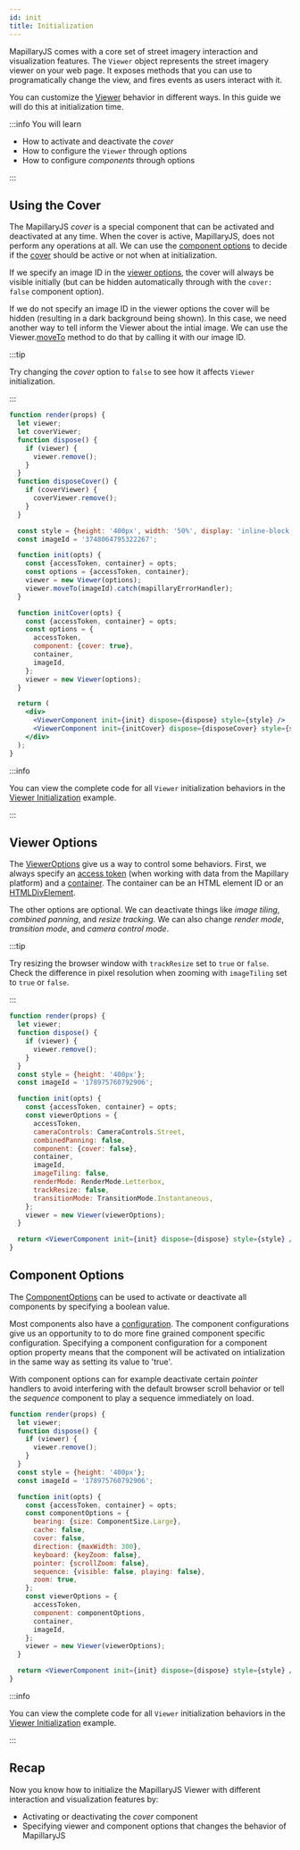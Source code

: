 ```yaml
---
id: init
title: Initialization
---
```


MapillaryJS comes with a core set of street imagery interaction and visualization features. The `Viewer` object represents the street imagery viewer on your web page. It exposes methods that you can use to programatically change the view, and fires events as users interact with it.

You can customize the [Viewer](/api/classes/viewer.viewer-1) behavior in different ways. In this guide we will do this at initialization time.

:::info You will learn

- How to activate and deactivate the _cover_
- How to configure the `Viewer` through options
- How to configure _components_ through options

:::

## Using the Cover

The MapillaryJS _cover_ is a special component that can be activated and deactivated at any time. When the cover is active, MapillaryJS, does not perform any operations at all. We can use the [component options](/api/interfaces/viewer.componentoptions) to decide if the [cover](/api/interfaces/viewer.componentoptions#cover) should be active or not when at initialization.

If we specify an image ID in the [viewer options](/api/interfaces/viewer.vieweroptions#imageid), the cover will always be visible initially (but can be hidden automatically through with the `cover: false` component option).

If we do not specify an image ID in the viewer options the cover will be hidden (resulting in a dark background being shown). In this case, we need another way to tell inform the Viewer about the intial image. We can use the Viewer.[moveTo](/api/classes/viewer.viewer-1/#moveto) method to do that by calling it with our image ID.

:::tip

Try changing the _cover_ option to `false` to see how it affects `Viewer` initialization.

:::

```jsx live
function render(props) {
  let viewer;
  let coverViewer;
  function dispose() {
    if (viewer) {
      viewer.remove();
    }
  }
  function disposeCover() {
    if (coverViewer) {
      coverViewer.remove();
    }
  }

  const style = {height: '400px', width: '50%', display: 'inline-block'};
  const imageId = '3748064795322267';

  function init(opts) {
    const {accessToken, container} = opts;
    const options = {accessToken, container};
    viewer = new Viewer(options);
    viewer.moveTo(imageId).catch(mapillaryErrorHandler);
  }

  function initCover(opts) {
    const {accessToken, container} = opts;
    const options = {
      accessToken,
      component: {cover: true},
      container,
      imageId,
    };
    viewer = new Viewer(options);
  }

  return (
    <div>
      <ViewerComponent init={init} dispose={dispose} style={style} />
      <ViewerComponent init={initCover} dispose={disposeCover} style={style} />
    </div>
  );
}
```

:::info

You can view the complete code for all `Viewer` initialization behaviors in the [Viewer Initialization](/examples/viewer-initialization) example.

:::

## Viewer Options

The [ViewerOptions](/api/interfaces/viewer.vieweroptions) give us a way to control some behaviors. First, we always specify an [access token](/api/interfaces/viewer.vieweroptions#accesstoken) (when working with data from the Mapillary platform) and a [container](/api/interfaces/viewer.vieweroptions#container). The container can be an HTML element ID or an [HTMLDivElement](https://developer.mozilla.org/en-US/docs/Web/API/HTMLDivElement).

The other options are optional. We can deactivate things like _image tiling_, _combined panning_, and _resize tracking_. We can also change _render mode_, _transition mode_, and _camera control mode_.

:::tip

Try resizing the browser window with `trackResize` set to `true` or `false`. Check the difference in pixel resolution when zooming with `imageTiling` set to `true` or `false`.

:::

```jsx live
function render(props) {
  let viewer;
  function dispose() {
    if (viewer) {
      viewer.remove();
    }
  }
  const style = {height: '400px'};
  const imageId = '178975760792906';

  function init(opts) {
    const {accessToken, container} = opts;
    const viewerOptions = {
      accessToken,
      cameraControls: CameraControls.Street,
      combinedPanning: false,
      component: {cover: false},
      container,
      imageId,
      imageTiling: false,
      renderMode: RenderMode.Letterbox,
      trackResize: false,
      transitionMode: TransitionMode.Instantaneous,
    };
    viewer = new Viewer(viewerOptions);
  }

  return <ViewerComponent init={init} dispose={dispose} style={style} />;
}
```

## Component Options

The [ComponentOptions](/api/interfaces/viewer.componentoptions) can be used to activate or deactivate all components by specifying a boolean value.

Most components also have a [configuration](/api/modules/component#interfaces). The component configurations give us an opportunity to to do more fine grained component specific configuration. Specifying a component configuration for a component option property means that the component will be activated on intialization in the same way as setting its value to 'true'.

With component options can for example deactivate certain _pointer_ handlers to avoid interfering with the default browser scroll behavior or tell the _sequence_ component to play a sequence immediately on load.

```jsx live
function render(props) {
  let viewer;
  function dispose() {
    if (viewer) {
      viewer.remove();
    }
  }
  const style = {height: '400px'};
  const imageId = '178975760792906';

  function init(opts) {
    const {accessToken, container} = opts;
    const componentOptions = {
      bearing: {size: ComponentSize.Large},
      cache: false,
      cover: false,
      direction: {maxWidth: 300},
      keyboard: {keyZoom: false},
      pointer: {scrollZoom: false},
      sequence: {visible: false, playing: false},
      zoom: true,
    };
    const viewerOptions = {
      accessToken,
      component: componentOptions,
      container,
      imageId,
    };
    viewer = new Viewer(viewerOptions);
  }

  return <ViewerComponent init={init} dispose={dispose} style={style} />;
}
```

:::info

You can view the complete code for all `Viewer` initialization behaviors in the [Viewer Initialization](/examples/viewer-initialization) example.

:::

## Recap

Now you know how to initialize the MapillaryJS Viewer with different interaction and visualization features by:

- Activating or deactivating the _cover_ component
- Specifying viewer and component options that changes the behavior of MapillaryJS
